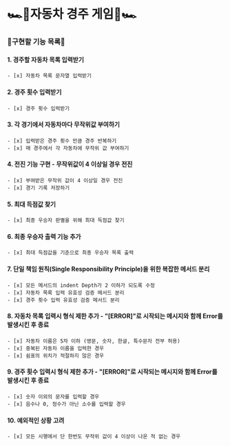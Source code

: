 # 🏎️🏁자동차 경주 게임🏁🏎️

### 🚗구현할 기능 목록🚗

#### 1. 경주할 자동차 목록 입력받기

    - [x] 자동차 목록 문자열 입력받기

#### 2. 경주 횟수 입력받기

    - [x] 경주 횟수 입력받기

#### 3. 각 경기에서 자동차마다 무작위값 부여하기

    - [x] 입력받은 경주 횟수 만큼 경주 반복하기
    - [x] 매 경주에서 각 자동차에 무작위 값 부여하기

#### 4. 전진 기능 구현 - 무작위값이 4 이상일 경우 전진

    - [x] 부여받은 무작위 값이 4 이상일 경우 전진
    - [x] 경기 기록 저장하기

#### 5. 최대 득점값 찾기

    - [x] 최종 우승자 판별을 위해 최대 득점값 찾기

#### 6. 최종 우승자 출력 기능 추가

    - [x] 최대 득점값을 기준으로 최종 우승자 목록 출력

#### 7. 단일 책임 원칙(Single Responsibility Principle)을 위한 복잡한 메서드 분리

    - [x] 모든 메서드의 indent Depth가 2 이하가 되도록 수정
    - [x] 자동차 목록 입력 유효성 검증 메서드 분리
    - [x] 경주 횟수 입력 유효성 검증 메서드 분리

#### 8. 자동차 목록 입력시 형식 제한 추가 - "[ERROR]"로 시작되는 메시지와 함께 Error를 발생시킨 후 종료

    - [x] 자동차 이름은 5자 이하 (영문, 숫자, 한글, 특수문자 전부 허용)
    - [x] 중복된 자동차 이름을 입력한 경우
    - [x] 쉼표의 위치가 적절하지 않은 경우

#### 9. 경주 횟수 입력시 형식 제한 추가 - "[ERROR]"로 시작되는 메시지와 함께 Error를 발생시킨 후 종료

    - [x] 숫자 이외의 문자를 입력할 경우
    - [x] 음수나 0, 정수가 아닌 소수를 입력할 경우

#### 10. 예외적인 상황 고려

    - [x] 모든 시행에서 단 한번도 무작위 값이 4 이상이 나온 적 없는 경우
